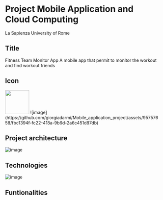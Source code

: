 # Project Mobile Application and Cloud Computing
La Sapienza University of Rome

## Title
Fitness Team Monitor App
A mobile app that permit to monitor the workout and find workout friends


## Icon
<img src="[https://github.com/giorgiadarmi/easyhome/blob/master/icon.png](https://github.com/giorgiadarmi/Mobile_application_project/assets/95757658/fbc1394f-fc22-418a-9b6d-2a6c451d87db)" width="78">
![image](https://github.com/giorgiadarmi/Mobile_application_project/assets/95757658/fbc1394f-fc22-418a-9b6d-2a6c451d87db)

## Project architecture
![image](https://github.com/giorgiadarmi/Mobile_application_project/assets/95757658/cb50873e-6e88-4473-998a-55e7750fadc9)

## Technologies
![image](https://github.com/giorgiadarmi/Mobile_application_project/assets/95757658/73a6e4be-a010-452a-92bb-a48a06c34369)

## Funtionalities

